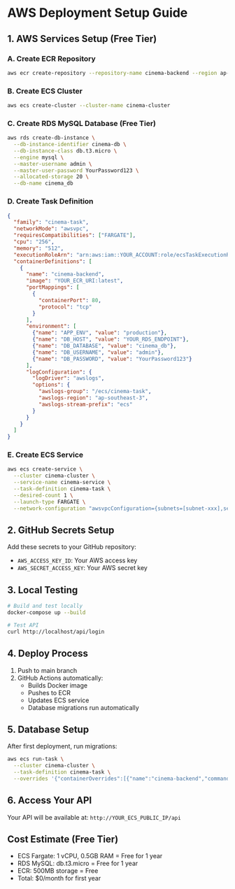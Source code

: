 # AWS Deployment Setup Guide

## 1. AWS Services Setup (Free Tier)

### A. Create ECR Repository
```bash
aws ecr create-repository --repository-name cinema-backend --region ap-southeast-3
```

### B. Create ECS Cluster
```bash
aws ecs create-cluster --cluster-name cinema-cluster
```

### C. Create RDS MySQL Database (Free Tier)
```bash
aws rds create-db-instance \
  --db-instance-identifier cinema-db \
  --db-instance-class db.t3.micro \
  --engine mysql \
  --master-username admin \
  --master-user-password YourPassword123 \
  --allocated-storage 20 \
  --db-name cinema_db
```

### D. Create Task Definition
```json
{
  "family": "cinema-task",
  "networkMode": "awsvpc",
  "requiresCompatibilities": ["FARGATE"],
  "cpu": "256",
  "memory": "512",
  "executionRoleArn": "arn:aws:iam::YOUR_ACCOUNT:role/ecsTaskExecutionRole",
  "containerDefinitions": [
    {
      "name": "cinema-backend",
      "image": "YOUR_ECR_URI:latest",
      "portMappings": [
        {
          "containerPort": 80,
          "protocol": "tcp"
        }
      ],
      "environment": [
        {"name": "APP_ENV", "value": "production"},
        {"name": "DB_HOST", "value": "YOUR_RDS_ENDPOINT"},
        {"name": "DB_DATABASE", "value": "cinema_db"},
        {"name": "DB_USERNAME", "value": "admin"},
        {"name": "DB_PASSWORD", "value": "YourPassword123"}
      ],
      "logConfiguration": {
        "logDriver": "awslogs",
        "options": {
          "awslogs-group": "/ecs/cinema-task",
          "awslogs-region": "ap-southeast-3",
          "awslogs-stream-prefix": "ecs"
        }
      }
    }
  ]
}
```

### E. Create ECS Service
```bash
aws ecs create-service \
  --cluster cinema-cluster \
  --service-name cinema-service \
  --task-definition cinema-task \
  --desired-count 1 \
  --launch-type FARGATE \
  --network-configuration "awsvpcConfiguration={subnets=[subnet-xxx],securityGroups=[sg-xxx],assignPublicIp=ENABLED}"
```

## 2. GitHub Secrets Setup

Add these secrets to your GitHub repository:
- `AWS_ACCESS_KEY_ID`: Your AWS access key
- `AWS_SECRET_ACCESS_KEY`: Your AWS secret key

## 3. Local Testing

```bash
# Build and test locally
docker-compose up --build

# Test API
curl http://localhost/api/login
```

## 4. Deploy Process

1. Push to main branch
2. GitHub Actions automatically:
   - Builds Docker image
   - Pushes to ECR
   - Updates ECS service
   - Database migrations run automatically

## 5. Database Setup

After first deployment, run migrations:
```bash
aws ecs run-task \
  --cluster cinema-cluster \
  --task-definition cinema-task \
  --overrides '{"containerOverrides":[{"name":"cinema-backend","command":["php","artisan","migrate","--force"]}]}'
```

## 6. Access Your API

Your API will be available at:
`http://YOUR_ECS_PUBLIC_IP/api`

## Cost Estimate (Free Tier)
- ECS Fargate: 1 vCPU, 0.5GB RAM = Free for 1 year
- RDS MySQL: db.t3.micro = Free for 1 year
- ECR: 500MB storage = Free
- Total: $0/month for first year